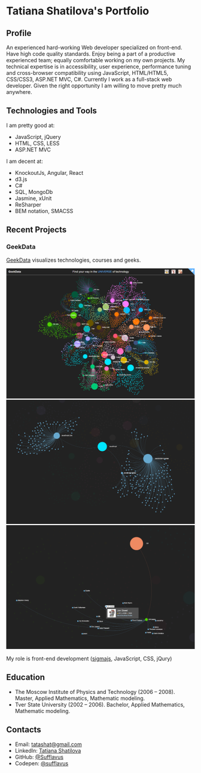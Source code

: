 # Tatiana Shatilova's Portfolio

## Profile

An experienced hard-working Web developer specialized on front-end. Have high code quality standards. Enjoy being a part of a productive experienced team; equally comfortable working on my own projects. My technical expertise is in accessibility, user experience, performance tuning and cross-browser compatibility using JavaScript, HTML/HTML5, CSS/CSS3, ASP.NET MVC, C#. Currently I work as a full-stack web developer. Given the right opportunity I am willing to move pretty much anywhere.

## Technologies and Tools

I am pretty good at:

* JavaScript, jQuery
* HTML, CSS, LESS
* ASP.NET MVC

I am decent at:

* KnockoutJs, Angular, React
* d3.js
* C#
* SQL, MongoDb
* Jasmine, xUnit
* ReSharper
* BEM notation, SMACSS 

## Recent Projects

### GeekData 
[GeekData](http://geekdata.io/) visualizes technologies, courses and geeks.

![01_GeekData_1](https://github.com/Sufflavus/Portfolio/blob/master/images/01_GeekData_1.png)
![02_GeekData_2](https://github.com/Sufflavus/Portfolio/blob/master/images/01_GeekData_2.png)
![03_GeekData_3](https://github.com/Sufflavus/Portfolio/blob/master/images/01_GeekData_3.png)

My role is front-end development ([sigmajs](http://sigmajs.org/), JavaScript, CSS, jQury)

## Education 

* The Moscow Institute of Physics and Technology (2006 – 2008). Master, Applied Mathematics, Mathematic modeling.
* Tver State University (2002 – 2006). Bachelor, Applied Mathematics, Mathematic modeling.

## Contacts

* Email: [tatashat@gmail.com](mailto:tatashat@gmail.com)
* LinkedIn: [Tatiana Shatilova](https://us.linkedin.com/pub/tatiana-shatilova/81/94/260)
* GitHub: [@Sufflavus](https://github.com/Sufflavus)
* Codepen: [@sufflavus](http://codepen.io/sufflavus)
